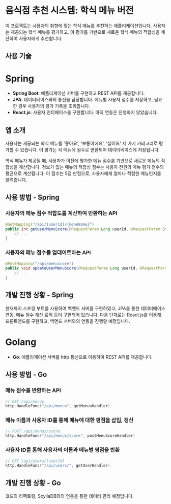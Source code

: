 # 음식점 추천 시스템: 학식 메뉴 버전

이 프로젝트는 사용자의 취향에 맞는 학식 메뉴를 추천하는 애플리케이션입니다. 사용자는 제공되는 학식 메뉴를 평가하고, 이 평가를 기반으로 새로운 학식 메뉴의 적합성을 계산하여 사용자에게 추천합니다. 

## 사용 기술

# Spring
- **Spring Boot**: 애플리케이션 서버를 구현하고 REST API를 제공합니다.
- **JPA**: 데이터베이스와의 통신을 담당합니다. 메뉴별 사용자 점수를 저장하고, 필요한 경우 사용자의 평가 기록을 조회합니다.
- **React.js**: 사용자 인터페이스를 구현합니다. 아직 연동은 진행하지 않았습니다.

## 앱 소개

사용자는 제공되는 학식 메뉴를 '좋아요', '보통이에요', '싫어요' 세 가지 카테고리로 평가할 수 있습니다. 이 평가는 각 메뉴에 점수로 변환되어 데이터베이스에 저장됩니다. 

학식 메뉴가 제공될 때, 사용자가 이전에 평가한 메뉴 점수를 기반으로 새로운 메뉴의 적합성을 계산합니다.
정보가 없는 메뉴의 적합성 점수는 사용자 전원의 메뉴 평가 점수의 평균으로 계산됩니다. 이 점수는 5점 만점으로, 사용자에게 얼마나 적합한 메뉴인지를 알려줍니다.

## 사용 방법 - Spring

### 사용자의 메뉴 점수 적합도를 계산하여 반환하는 API

```java
@GetMapping("/api/{userId}/{menuName}")
public int getUserMenuScore(@RequestParam Long userId, @RequestParam String menuName) {
    // ...
}
```

### 사용자의 메뉴 점수를 업데이트하는 API

```java
@PostMapping("/api/menuscore")
public void updateUserMenuScore(@RequestParam Long userId, @RequestParam String menuName, @RequestParam int score) {
    // ...
}
```

## 개발 진행 상황 - Spring

현재까지 스프링 부트를 사용하여 백엔드 서버를 구현하였고, JPA를 통한 데이터베이스 연동, 메뉴 점수 계산 로직 등이 구현되어 있습니다. 다음 단계로는 React.js를 이용해 프론트엔드를 구현하고, 백엔드 서버와의 연동을 진행할 예정입니다.


# Golang
- **Go**: 애플리케이션 서버를 http 통신으로 이용하여 REST API를 제공합니다.

## 사용 방법 - Go

### 메뉴 점수를 반환하는 API

```Go
// GET /api/menus
http.HandleFunc("/api/menus", getMenusHandler)
```

### 메뉴 이름과 사용자 ID를 통해 메뉴에 대한 평점을 삽입, 갱신

```Go
// POST /api/menus/score
http.HandleFunc("/api/menus/score", postMenuScoreHandler)
```

### 사용자 ID를 통해 사용자의 이름과 메뉴별 평점을 반환

```Go
// GET /api/users/{userId}
http.HandleFunc("/api/users/", getUserHandler)
```

## 개발 진행 상황 - Go

코드의 리팩토링, ScyllaDB와의 연동을 통한 데이터 관리 예정입니다.



